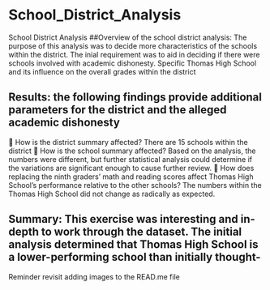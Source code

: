 # School_District_Analysis
School District Analysis
##Overview of the school district analysis:
The purpose of this analysis was to decide more characteristics of the schools within the district. The inial requirement was to aid in deciding if there were schools involved with academic dishonesty. Specific Thomas High School and its influence on the overall grades within the district
## Results: the following findings provide additional parameters for the district and the alleged academic dishonesty
	How is the district summary affected? There are 15 schools within the district
	How is the school summary affected? Based on the analysis, the numbers were different, but further statistical analysis could determine if the variations are significant enough to cause further review.
	How does replacing the ninth graders’ math and reading scores affect Thomas High School’s performance relative to the other schools? The numbers within the Thomas High School did not change as radically as expected.
## Summary: This exercise was interesting and in-depth to work through the dataset. The initial analysis determined that Thomas High School is a lower-performing school than initially thought- 




Reminder revisit adding images to the READ.me file  

